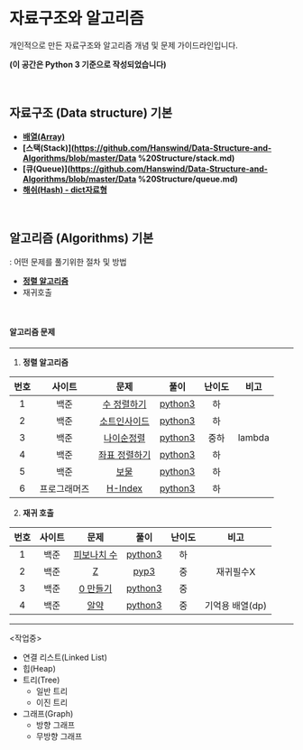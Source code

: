 # 자료구조와 알고리즘
개인적으로 만든 자료구조와 알고리즘 개념 및 문제 가이드라인입니다.

**(이 공간은 Python 3 기준으로 작성되었습니다)**

<br>

## 자료구조 (Data structure) 기본

- **[배열(Array)](https://github.com/Hanswind/Data-Structure-and-Algorithms/blob/master/Data%20Structure/array.md)**
- **[스택(Stack)](https://github.com/Hanswind/Data-Structure-and-Algorithms/blob/master/Data %20Structure/stack.md)**
- **[큐(Queue)](https://github.com/Hanswind/Data-Structure-and-Algorithms/blob/master/Data %20Structure/queue.md)**
- **[해쉬(Hash) - dict자료형](https://github.com/Hanswind/Data-Structure-and-Algorithms/blob/master/Data%20Structure/hash.md)**

<br>

## 알고리즘 (Algorithms) 기본

: 어떤 문제를 풀기위한 절차 및 방법

- **[정렬 알고리즘](./Algorithms/Sorting_Algorithm/README.md)**
- 재귀호출

<br>

#### 알고리즘 문제

----

1. **정렬 알고리즘**

| 번호 |    사이트    |                             문제                             |                    풀이                    | 난이도 |  비고  |
| :--: | :----------: | :----------------------------------------------------------: | :----------------------------------------: | :----: | :----: |
|  1   |     백준     |     [수 정렬하기](https://www.acmicpc.net/problem/2750)      | [python3](./Quizes/backjoon/back_2750.py)  |   하   |        |
|  2   |     백준     |     [소트인사이드](https://www.acmicpc.net/problem/1427)     | [python3](./Quizes/backjoon/back_1427.py)  |   하   |        |
|  3   |     백준     |     [나이순정렬](https://www.acmicpc.net/problem/10814)      | [python3](./Quizes/backjoon/back_10814.py) |  중하  | lambda |
|  4   |     백준     |    [좌표 정렬하기](https://www.acmicpc.net/problem/11650)    | [python3](./Quizes/backjoon/back_11650.py) |   하   |        |
|  5   |     백준     |         [보물](https://www.acmicpc.net/problem/1026)         | [python3](./Quizes/backjoon/back_1026.py)  |   하   |        |
|  6   | 프로그래머즈 | [H-Index](https://programmers.co.kr/learn/courses/30/lessons/42747) | [python3](./Quizes/programmers/h-index.py) |   하   |        |

2. **재귀 호출**

| 번호 | 사이트 |                        문제                         |                   풀이                    | 난이도 |      비고       |
| :--: | :----: | :-------------------------------------------------: | :---------------------------------------: | :----: | :-------------: |
|  1   |  백준  | [피보나치 수](https://www.acmicpc.net/problem/2747) | [python3](./Quizes/backjoon/back_2747.py) |   하   |                 |
|  2   |  백준  |      [Z](https://www.acmicpc.net/problem/1074)      |  [pyp3](./Quizes/backjoon/back_2747.py)   |   중   |    재귀필수X    |
|  3   |  백준  |  [0 만들기](https://www.acmicpc.net/problem/7490)   | [python3](./Quizes/backjoon/back_7490.py) |   중   |                 |
|  4   |  백준  |    [알약](https://www.acmicpc.net/problem/4811)     | [python3](./Quizes/backjoon/back_4811.py) |   중   | 기억용 배열(dp) |





------

<작업중>

- 연결 리스트(Linked List)
- 힙(Heap)
- 트리(Tree)
  - 일반 트리
  - 이진 트리
- 그래프(Graph)
  - 방향 그래프
  - 무방향 그래프



